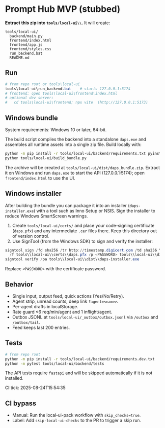 # Prompt Hub MVP (stubbed)

**Extract this zip into `tools/local-ui\\`.** It will create:
```
tools/local-ui/
  backend/main.py
  frontend/index.html
  frontend/app.js
  frontend/styles.css
  run_backend.bat
  README.md
```

## Run
```powershell
# from repo root or tools\local-ui
tools\local-ui\run_backend.bat    # starts 127.0.0.1:5174
# frontend: open tools\local-ui\frontend\index.html
# optional dev server:
#   cd tools\local-ui\frontend; npx vite  (http://127.0.0.1:5173)
```

## Windows bundle
System requirements: Windows 10 or later, 64-bit.

The build script compiles the backend into a standalone `daps.exe` and assembles all
runtime assets into a single zip file. Build locally with:

```bash
python -m pip install -r tools/local-ui/backend/requirements.txt pyinstaller
python tools/local-ui/build_bundle.py
```

The archive will be created at `tools/local-ui/dist/daps_bundle.zip`. Extract it on
Windows and run `daps.exe` to start the API (127.0.0.1:5174); open
`frontend/index.html` to use the UI.


## Windows installer
After building the bundle you can package it into an installer
(`daps-installer.exe`) with a tool such as Inno Setup or NSIS. Sign the installer
to reduce Windows SmartScreen warnings.

1. Create `tools/local-ui/certs/` and place your code-signing certificate
   (`daps.pfx`) and any intermediate `.cer` files there. Keep this directory out
   of version control.
2. Use SignTool (from the Windows SDK) to sign and verify the installer:

```powershell
signtool sign /fd sha256 /tr http://timestamp.digicert.com /td sha256 \
  /f tools\\local-ui\\certs\\daps.pfx /p <PASSWORD> tools\\local-ui\\dist\\daps-installer.exe
signtool verify /pa tools\\local-ui\\dist\\daps-installer.exe
```

Replace `<PASSWORD>` with the certificate password.


## Behavior
- Single input, output feed, quick actions (Yes/No/Retry).
- Agent strip, unread counts, deep link `?agent=<name>`.
- Per-agent drafts in localStorage.
- Rate guard ≤6 req/min/agent and 1 inflight/agent.
- Outbox JSONL at `tools/local-ui/_outbox/outbox.jsonl` via `/outbox` and `/outbox/tail`.
- Feed keeps last 200 entries.

## Tests
```bash
# from repo root
python -m pip install -r tools/local-ui/backend/requirements.dev.txt
python -m pytest tools/local-ui/backend/tests
```
The API tests require `fastapi` and will be skipped automatically if it is not installed.

CI tick: 2025-08-24T15:54:35

## CI bypass
- Manual: Run the local-ui-pack workflow with `skip_checks=true`.
- Label: Add `skip-local-ui-checks` to the PR to trigger a skip run.
